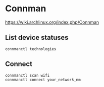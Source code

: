 # Connman

<https://wiki.archlinux.org/index.php/Connman>

## List device statuses

    connmanctl technologies

## Connect

    connmanctl scan wifi
    connmanctl connect your_network_nm
